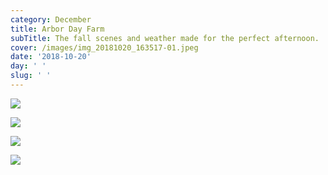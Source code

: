 ```yaml
---
category: December
title: Arbor Day Farm
subTitle: The fall scenes and weather made for the perfect afternoon.
cover: /images/img_20181020_163517-01.jpeg
date: '2018-10-20'
day: ' '
slug: ' '
---
```

![](/images/img_20181020_163517-01.jpeg)

![](/images/img_20181020_153406-01.jpeg)

![](/images/img_20181020_163333-01.jpeg)

![](/images/mvimg_20181020_152125.jpg)
